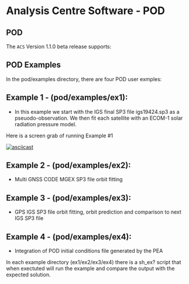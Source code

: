 # Analysis Centre Software - POD

## POD

The `ACS` Version 1.1.0 beta release supports:

## POD Examples
In the pod/examples directory, there are four POD user exmples: 

## Example 1 - (pod/examples/ex1):

* In this example we start with the IGS final SP3 file igs19424.sp3 as a pseuodo-observation. 
  We then fit each satellite with an ECOM-1 solar radiation pressure model.

Here is a screen grab of running Example #1

[![asciicast](https://asciinema.org/a/DvKwOYJFDykl1pwI4mlaWgTQI.png)](https://asciinema.org/a/DvKwOYJFDykl1pwI4mlaWgTQI)
 
## Example 2 - (pod/examples/ex2):

* Multi GNSS CODE MGEX SP3 file orbit fitting

## Example 3 - (pod/examples/ex3):

* GPS IGS SP3 file orbit fitting, orbit prediction and comparison to next IGS SP3 file

## Example 4 - (pod/examples/ex4):

* Integration of POD initial conditions file generated by the PEA

In each example directory (ex1/ex2/ex3/ex4) there is a sh_ex? script that when exectuted 
will run the example and compare the output with the expected solution. 
